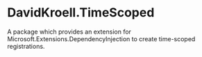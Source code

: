 ﻿# DavidKroell.TimeScoped

A package which provides an extension for Microsoft.Extensions.DependencyInjection to create
time-scoped registrations.

